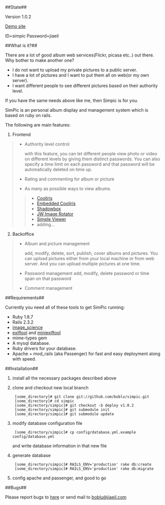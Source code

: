 ##State##

Version 1.0.2

[Demo site](http://demo-simpic.jiaiel.com)

ID=simpic Password=jiaeil

##What is it?##

There are a lot of good album web services(Flickr, picasa etc..) out there. Why bother to make another one?

* I do not want to upload my private pictures to a public server.
* I have a lot of pictures and I want to put them all on web(or my own server).
* I want different people to see different pictures based on their authority level.

If you have the same needs above like me, then Simpic is for you.

SimPic is an personal album display and management system which is based on ruby on rails.

The following are main features:

1. Frontend

> * Authority level control
>
>	with this feature, you can let different people view photo or video on different levels by giving them distinct passwords. You can also specify a time limit on each password and that password will be automatically deleted on time up.
>
> * Rating and commenting for album or picture
> * As many as possible ways to view albums.
>>
>>	* [Cooliris](http://www.cooliris.com)
>>	* [Embedded Cooliris](http://www.cooliris.com)
>>	* [Shadowbox](http://www.shadowbox-js.com/)
>>	* [JW Image Rotator](http://www.longtailvideo.com/players/jw-image-rotator/)
>>	* [Simple Viewer](http://www.airtightinteractive.com/simpleviewer/)
>>	* adding...

2. Backoffice

> * Album and picture management
>
>	add, modify, delete, sort, publish, cover albums and pictures. You can upload pictures either from your local machine or from web server. And you can upload multiple pictures at one time.
> 
> * Password management
> add, modify, delete password or time span on that password
>
> * Comment management

##Requirements##

Currently you need all of these tools to get SimPic running:

* Ruby 1.8.7
* Rails 2.3.2
* [image_science](http://seattlerb.rubyforge.org/ImageScience.html)
* [exiftool](http://www.sno.phy.queensu.ca/~phil/exiftool/index.html) and [miniexiftool](http://miniexiftool.rubyforge.org/)
* mime-types gem
* A mysql database.
* Ruby drivers for your database.
* Apache + mod_rails (aka Passenger) for fast and easy deployment along with speed.

##Installation##

1. install all the necessary packages described above

2. clone and checkout new local branch

		[some_directory]# git clone git://github.com/boblu/simpic.git
		[some_directory]# cd simpic
		[some_directory/simpic]# git checkout -b deploy v1.0.2
		[some_directory/simpic]# git submodule init
		[some_directory/simpic]# git submodule update

3. modify database configuration file

		[some_directory/simpic]# cp config/database.yml.example config/database.yml

	and write database information in that new file

4. generate database

		[some_directory/simpic]# RAILS_ENV='production' rake db:create
		[some_directory/simpic]# RAILS_ENV='production' rake db:migrate

5. config apache and passenger, and good to go

##Bugs##

Please report bugs to [here](http://boblu.lighthouseapp.com/projects/24454-simpic/overview) or send mail to boblu@jiaeil.com